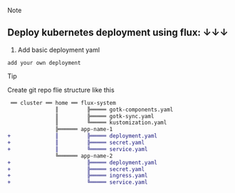 > [!note]  
> ## Deploy kubernetes deployment using flux: ↓↓↓
> 
> 1. Add basic deployment yaml
> ```
> add your own deployment
> ```

> [!tip]
> Create git repo flie structure like this 
 ```diff
  ══ cluster ══ home ══ flux-system
                ║         ╠═════ gotk-components.yaml
                ║         ╠═════ gotk-sync.yaml
                ║         ╚═════ kustomization.yaml
                ╠══════ app-name-1
 +              ║         ╠═════ deployment.yaml
 +              ║         ╠═════ secret.yaml
 +              ║         ╚═════ service.yaml
                ╚══════ app-name-2
 +                        ╠═════ deployment.yaml
 +                        ╠═════ secret.yaml
 +                        ╠═════ ingress.yaml
 +                        ╚═════ service.yaml
 ```